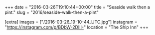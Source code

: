 +++
date = "2016-03-26T19:10:44+00:00"
title = "Seaside walk then a pint."
slug = "2016/seaside-walk-then-a-pint"

[extra]
images = ["/2016-03-26_19-10-44_UTC.jpg"]
instagram = "https://instagram.com/p/BDbW-2DIII-"
location = "The Ship Inn"
+++
